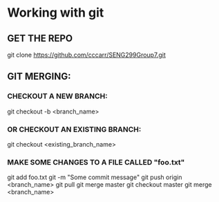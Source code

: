 # Working with git
 

## GET THE REPO

git clone https://github.com/cccarr/SENG299Group7.git

## GIT MERGING:
### CHECKOUT A NEW BRANCH:
git checkout -b <branch_name>

### OR CHECKOUT AN EXISTING BRANCH:
git checkout <existing_branch_name>


### MAKE SOME CHANGES TO A FILE CALLED "foo.txt"

git add foo.txt
git -m "Some commit message"
git push origin <branch_name>
git pull
git merge master
git checkout master
git merge <branch_name>




